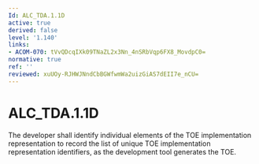 ```yaml
---
Id: ALC_TDA.1.1D
active: true
derived: false
level: '1.140'
links:
- ACOM-070: tVvQDcqIXk09TNaZL2x3Nn_4nSRbVqp6FX8_MovdpC0=
normative: true
ref: ''
reviewed: xuUOy-RJHWJNndCbBGWfwmWa2uizGiAS7dEII7e_nCU=
---
```


# ALC_TDA.1.1D

The developer shall identify individual elements of the TOE implementation representation to record the list of unique TOE implementation representation identifiers, as the development tool generates the TOE.